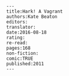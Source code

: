
    ---
    title:Hark! A Vagrant
    authors:Kate Beaton
    editors:
    translator:
    date:2016-08-18
    rating:
    re-read:
    pages:168
    non-fiction:
    comic:TRUE
    published:2011
    ---

    